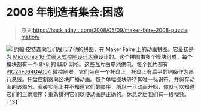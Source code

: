 # 2008 年制造者集会:困惑

> 原文:[https://hack aday . com/2008/05/09/maker-faire-2008-puzzle mation/](https://hackaday.com/2008/05/09/maker-faire-2008-puzzlemation/)

![](../Images/39abb5c5895d43e9995b1d7dd48c6377.png)
[约翰·皮特森](http://www.saccade.com/)向我们展示了他的[拼图](http://www.saccade.com/writing/projects/Puzzlemation/Puzzlemation.html)，在 Maker Faire 上的动画拼图。它最初是为 [Microchip 16 位嵌入式控制设计大赛](http://www.circuitcellar.com/microchip2007/)设计的。这个拼图由多个模块组成，每个模块都有一个 8×8 的 LED 网格。这些瓦片由电池供电，每个瓦片都有 [PIC24FJ64GA004](http://www.microchip.com/stellent/idcplg?IdcService=SS_GET_PAGE&nodeId=1335&dDocName=en026375) 微控制器。它们坐在一个托盘上，托盘上有扁平的铜条作为串行总线。托盘控制器向区块广播动画。每个单幅图块等待其唯一标识符，并保存动画的该部分。瓷砖实际上并不知道它们的顺序，所以一旦动画开始，你就可以知道它们的正确顺序；重新排列它们以便动画是正确的。休息之后我们有一段视频。
T13】